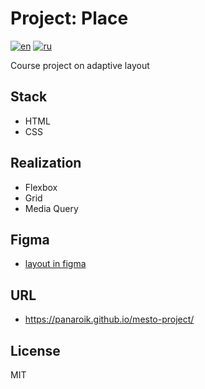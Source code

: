 # Project: Place

[![en](https://img.shields.io/badge/lang-en-red.svg)](https://github.com/panaroik/mesto-project/blob/main/README.md)
[![ru](https://img.shields.io/badge/lang-ru-green.svg)](https://github.com/panaroik/mesto-project/blob/main/README.ru.md)

Course project on adaptive layout

## Stack

- HTML
- CSS

## Realization

- Flexbox
- Grid
- Media Query

## Figma

* [layout in figma](https://www.figma.com/file/2cn9N9jSkmxD84oJik7xL7/JavaScript.-Sprint-4?node-id=0%3A1)

## URL

* https://panaroik.github.io/mesto-project/

## License

MIT
